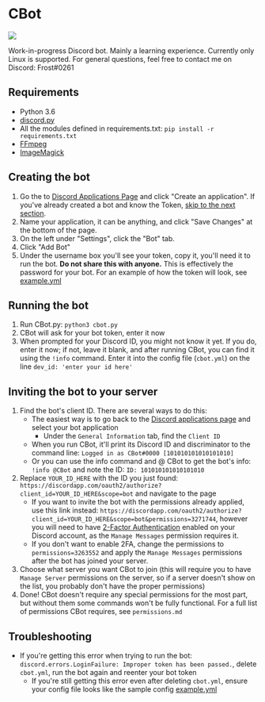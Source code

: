 # CBot

[<img src="https://img.shields.io/badge/discord-py-blue.svg">](https://github.com/Rapptz/discord.py)

Work-in-progress Discord bot. Mainly a learning experience. Currently only Linux is supported.
For general questions, feel free to contact me on Discord: Frost#0261

## Requirements

* Python 3.6
* [discord.py](https://github.com/Rapptz/discord.py)
* All the modules defined in requirements.txt: `pip install -r requirements.txt`
* [FFmpeg](https://www.ffmpeg.org)
* [ImageMagick](https://www.imagemagick.org)

## Creating the bot

1. Go the to [Discord Applications Page](https://discordapp.com/developers/applications) and click "Create an application". If you've already created a bot and know the Token, [skip to the next section](#running-the-bot).
2. Name your application, it can be anything, and click "Save Changes" at the bottom of the page.
3. On the left under "Settings", click the "Bot" tab.
4. Click "Add Bot"
5. Under the username box you'll see your token, copy it, you'll need it to run the bot. **Do not share this with anyone.** This is effectively the password for your bot. For an example of how the token will look, see [example.yml](https://github.com/FFrost/CBot/blob/master/example.yml)

## Running the bot

1. Run CBot.py: `python3 cbot.py`
2. CBot will ask for your bot token, enter it now
3. When prompted for your Discord ID, you might not know it yet. If you do, enter it now; if not, leave it blank, and after running CBot, you can find it using the `!info` command. Enter it into the config file (`cbot.yml`) on the line `dev_id: 'enter your id here'`

## Inviting the bot to your server

1. Find the bot's client ID. There are several ways to do this:
	* The easiest way is to go back to the [Discord applications page](https://discordapp.com/developers/applications) and select your bot application
		* Under the `General Information` tab, find the `Client ID`
	* When you run CBot, it'll print its Discord ID and discriminator to the command line: `Logged in as CBot#0000 [101010101010101010]`
	* Or you can use the info command and @ CBot to get the bot's info: `!info @CBot` and note the ID: `ID: 101010101010101010`
2. Replace `YOUR_ID_HERE` with the ID you just found: `https://discordapp.com/oauth2/authorize?client_id=YOUR_ID_HERE&scope=bot` and navigate to the page
	* If you want to invite the bot with the permissions already applied, use this link instead: `https://discordapp.com/oauth2/authorize?client_id=YOUR_ID_HERE&scope=bot&permissions=3271744`, however you will need to have [2-Factor Authentication](https://support.discordapp.com/hc/en-us/articles/219576828-Setting-up-Two-Factor-Authentication) enabled on your Discord account, as the `Manage Messages` permission requires it. 
	* If you don't want to enable 2FA, change the permissions to `permissions=3263552` and apply the `Manage Messages` permissions after the bot has joined your server.
3. Choose what server you want CBot to join (this will require you to have `Manage Server` permissions on the server, so if a server doesn't show on the list, you probably don't have the proper permissions)
4. Done! CBot doesn't require any special permissions for the most part, but without them some commands won't be fully functional. For a full list of permissions CBot requires, see `permissions.md`

## Troubleshooting

* If you're getting this error when trying to run the bot: `discord.errors.LoginFailure: Improper token has been passed.`, delete `cbot.yml`, run the bot again and reenter your bot token
	* If you're still getting this error even after deleting `cbot.yml`, ensure your config file looks like the sample config [example.yml](https://github.com/FFrost/CBot/blob/master/example.yml)
